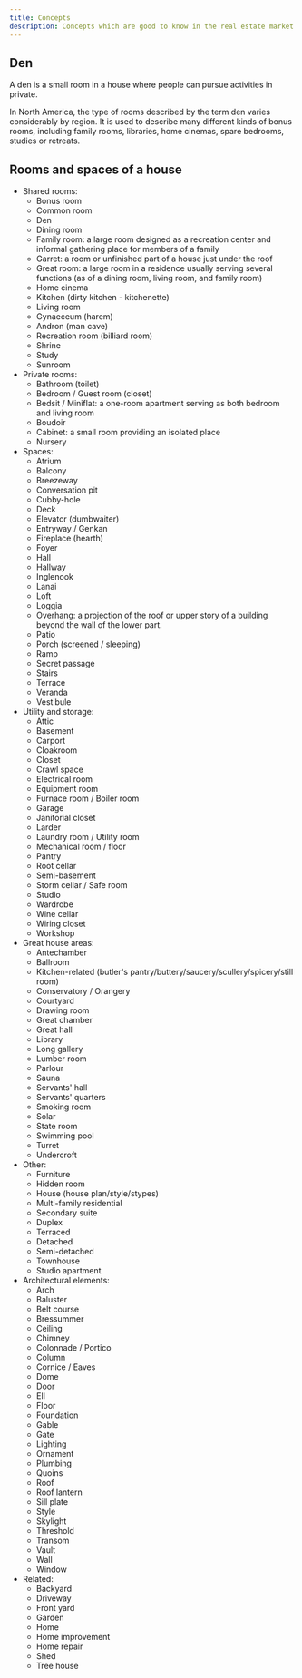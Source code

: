 ```yaml
---
title: Concepts
description: Concepts which are good to know in the real estate market
---
```


## Den

A den is a small room in a house where people can pursue activities in private.

In North America, the type of rooms described by the term den varies considerably by region.
It is used to describe many different kinds of bonus rooms, including family rooms, libraries, home cinemas, spare bedrooms,
studies or retreats.

## Rooms and spaces of a house

-   Shared rooms:
    -   Bonus room
    -   Common room
    -   Den
    -   Dining room
    -   Family room: a large room designed as a recreation center and informal gathering place for members of a family
    -   Garret: a room or unfinished part of a house just under the roof
    -   Great room: a large room in a residence usually serving several functions (as of a dining room, living room, and family room)
    -   Home cinema
    -   Kitchen (dirty kitchen - kitchenette)
    -   Living room
    -   Gynaeceum (harem)
    -   Andron (man cave)
    -   Recreation room (billiard room)
    -   Shrine
    -   Study
    -   Sunroom
-   Private rooms:
    -   Bathroom (toilet)
    -   Bedroom / Guest room (closet)
    -   Bedsit / Miniflat: a one-room apartment serving as both bedroom and living room
    -   Boudoir
    -   Cabinet: a small room providing an isolated place
    -   Nursery
-   Spaces:
    -   Atrium
    -   Balcony
    -   Breezeway
    -   Conversation pit
    -   Cubby-hole
    -   Deck
    -   Elevator (dumbwaiter)
    -   Entryway / Genkan
    -   Fireplace (hearth)
    -   Foyer
    -   Hall
    -   Hallway
    -   Inglenook
    -   Lanai
    -   Loft
    -   Loggia
    -   Overhang: a projection of the roof or upper story of a building beyond the wall of the lower part.
    -   Patio
    -   Porch (screened / sleeping)
    -   Ramp
    -   Secret passage
    -   Stairs
    -   Terrace
    -   Veranda
    -   Vestibule
-   Utility and storage:
    -   Attic
    -   Basement
    -   Carport
    -   Cloakroom
    -   Closet
    -   Crawl space
    -   Electrical room
    -   Equipment room
    -   Furnace room / Boiler room
    -   Garage
    -   Janitorial closet
    -   Larder
    -   Laundry room / Utility room
    -   Mechanical room / floor
    -   Pantry
    -   Root cellar
    -   Semi-basement
    -   Storm cellar / Safe room
    -   Studio
    -   Wardrobe
    -   Wine cellar
    -   Wiring closet
    -   Workshop
-   Great house areas:
    -   Antechamber
    -   Ballroom
    -   Kitchen-related (butler's pantry/buttery/saucery/scullery/spicery/still room)
    -   Conservatory / Orangery
    -   Courtyard
    -   Drawing room
    -   Great chamber
    -   Great hall
    -   Library
    -   Long gallery
    -   Lumber room
    -   Parlour
    -   Sauna
    -   Servants' hall
    -   Servants' quarters
    -   Smoking room
    -   Solar
    -   State room
    -   Swimming pool
    -   Turret
    -   Undercroft
-   Other:
    -   Furniture
    -   Hidden room
    -   House (house plan/style/stypes)
    -   Multi-family residential
    -   Secondary suite
    -   Duplex
    -   Terraced
    -   Detached
    -   Semi-detached
    -   Townhouse
    -   Studio apartment
-   Architectural elements:
    -   Arch
    -   Baluster
    -   Belt course
    -   Bressummer
    -   Ceiling
    -   Chimney
    -   Colonnade / Portico
    -   Column
    -   Cornice / Eaves
    -   Dome
    -   Door
    -   Ell
    -   Floor
    -   Foundation
    -   Gable
    -   Gate
    -   Lighting
    -   Ornament
    -   Plumbing
    -   Quoins
    -   Roof
    -   Roof lantern
    -   Sill plate
    -   Style
    -   Skylight
    -   Threshold
    -   Transom
    -   Vault
    -   Wall
    -   Window
-   Related:
    -   Backyard
    -   Driveway
    -   Front yard
    -   Garden
    -   Home
    -   Home improvement
    -   Home repair
    -   Shed
    -   Tree house
